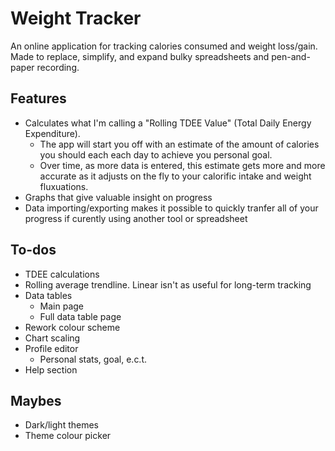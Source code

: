 # Weight Tracker

An online application for tracking calories consumed and weight loss/gain.
Made to replace, simplify, and expand bulky spreadsheets and pen-and-paper recording.

## Features

* Calculates what I'm calling a "Rolling TDEE Value" (Total Daily Energy Expenditure).
  * The app will start you off with an estimate of the amount of calories you should each each day to achieve you personal goal.
  * Over time, as more data is entered, this estimate gets more and more accurate as it adjusts on the fly to your calorific intake and weight fluxuations.
* Graphs that give valuable insight on progress
* Data importing/exporting makes it possible to quickly tranfer all of your progress if curently using another tool or spreadsheet

## To-dos

* TDEE calculations
* Rolling average trendline. Linear isn't as useful for long-term tracking
* Data tables
  * Main page
  * Full data table page
* Rework colour scheme
* Chart scaling
* Profile editor
  * Personal stats, goal, e.c.t.
* Help section

## Maybes

* Dark/light themes
* Theme colour picker